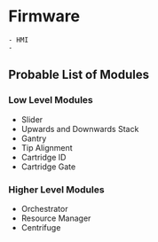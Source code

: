 # Firmware

```
- HMI
- 
```

## Probable List of Modules
### Low Level Modules
- Slider
- Upwards and Downwards Stack
- Gantry
- Tip Alignment
- Cartridge ID
- Cartridge Gate

### Higher Level Modules
- Orchestrator
- Resource Manager
- Centrifuge
